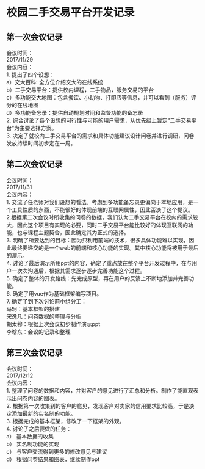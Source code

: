 # 校园二手交易平台开发记录

## 第一次会议记录
会议时间：  
    2017/11/29  
会议内容：  
    1. 提出了四个设想：  
        a）交大百科: 全方位介绍交大的在线系统  
        b）二手交易平台：提供校内课程，二手物品，服务交易的平台  
        c）多功能交大地图：包含餐饮、小动物、打印店等信息，并可以看到（服务）评分的在线地图  
        d）多功能备忘录：提供自动规划时间和监督功能的备忘录     
    2. 综合讨论了各个设想的可行性与可能的用户需求，从优先级上暂定“二手交易平台”为主要选择方案。  
    3. 决定了就校内二手交易平台的需求和具体功能建议设计问卷并进行调研，问卷发放持续时间初步定在一周。  


## 第二次会议记录  
会议时间：  
    2017/11/31  
会议内容：  
    1. 交流了任老师对我们设想的看法。考虑到多功能备忘录更偏向于本地应用，是一个工具性质的东西，不能很好的体现前端的互联网属性，因此否决了这个提议。   
    2.根据第二次会议时所收集的问卷的数据，我们认为二手交易平台在校内的需求较大，因此这个项目有实现的必要，同时二手交易平台能比较好的体现互联网的功能，也与课程主题契合，因此确定其为正式的选择。  
    3. 明确了所要达到的目标：因为只利用前端的技术，很多具体功能难以实现，因此最终要递交的是一个web的前端和核心功能的实现。其中核心功能将被用于最后的演示。  
    4. 讨论了最后演示所用ppt的内容，确定了重点放在整个平台开发过程中，在与用户一次次沟通后，根据其需求逐步逐步完善功能这个过程。  
    5. 确定了整体的开发路线：先完成原型，再在用户的反馈上不断地添加并完善功能。  
    6. 确定了用vue作为基础框架编写项目。  
    7. 确定了到下次讨论前小组分工：  
        马轲：基本框架的搭建  
        宋逸凡：问卷数据的整理与分析  
        胡太穆：根据上次会议初步制作演示ppt  
        李晗东：会议的记录和整理  
        
## 第三次会议记录   
会议时间：  
    2017/12/12  
会议内容：  
    1. 整理了问卷的数据和内容，并对客户的意见进行了汇总和分析。制作了能直观表示出问卷内容的图表。  
    2. 根据第一次收集到的客户的意见，发现客户对卖家的信用要求比较高，于是决定添加最新的实名制的功能。  
    3. 根据完成的基本框架，修改了一下框架的外观。  
    4. 讨论了之后要做的任务：  
        a） 基本数据的收集  
        b） 实名制功能的实现  
        c） 与客户交流得到更多的修改意见与建议  
        d） 根据问卷结果和图表，继续制作ppt  
        


